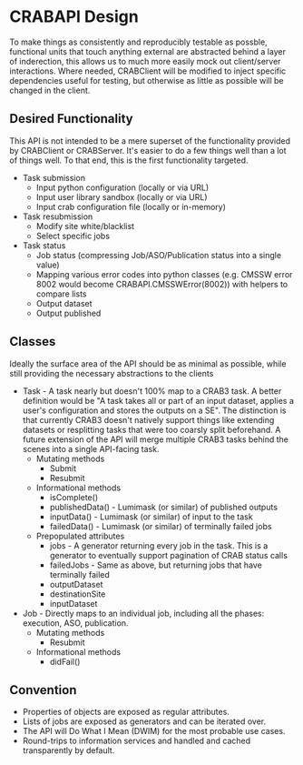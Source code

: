 CRABAPI Design
==============

To make things as consistently and reproducibly testable as possble, functional
units that touch anything external are abstracted behind a layer of inderection,
this allows us to much more easily mock out client/server interactions. Where
needed, CRABClient will be modified to inject specific dependencies useful for
testing, but otherwise as little as possible will be changed in the client.

Desired Functionality
---------------------
This API is not intended to be a mere superset of the functionality provided by
CRABClient or CRABServer. It's easier to do a few things well than a lot of 
things well. To that end, this is the first functionality targeted.

* Task submission
  * Input python configuration (locally or via URL)
  * Input user library sandbox (locally or via URL)
  * Input crab configuration file (locally or in-memory)
* Task resubmission
  * Modify site white/blacklist
  * Select specific jobs
* Task status
  * Job status (compressing Job/ASO/Publication status into a single value)
  * Mapping various error codes into python classes (e.g. CMSSW error 8002 would
    become CRABAPI.CMSSWError(8002)) with helpers to compare lists
  * Output dataset
  * Output <units> published

Classes
-------
Ideally the surface area of the API should be as minimal as possible, while
still providing the necessary abstractions to the clients

* Task - A task nearly but doesn't 100% map to a CRAB3 task. A better definition
       would be "A task takes all or part of an input dataset, applies a user's
       configuration and stores the outputs on a SE". The distinction is that
       currently CRAB3 doesn't natively support things like extending datasets
       or resplitting tasks that were too coarsly split beforehand. A future
       extension of the API will merge multiple CRAB3 tasks behind the scenes
       into a single API-facing task.
  * Mutating methods
    * Submit
    * Resubmit
  * Informational methods
    * isComplete()
    * publishedData() - Lumimask (or similar) of published outputs
    * inputData() - Lumimask (or similar) of input to the task
    * failedData() - Lumimask (or similar) of terminally failed jobs
  * Prepopulated attributes
    * jobs - A generator returning every job in the task. This is a generator
             to eventually support pagination of CRAB status calls
    * failedJobs - Same as above, but returning jobs that have terminally failed
    * outputDataset
    * destinationSite
    * inputDataset
* Job - Directly maps to an individual job, including all the phases: execution,
        ASO, publication.
    * Mutating methods
      * Resubmit
    * Informational methods
      * didFail()

Convention
----------

* Properties of objects are exposed as regular attributes.
* Lists of jobs are exposed as generators and can be iterated over.
* The API will Do What I Mean (DWIM) for the most probable use cases.
* Round-trips to information services and handled and cached transparently by
  default.
